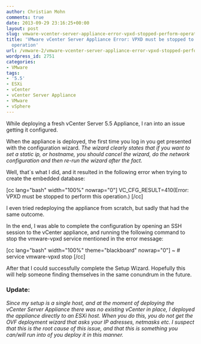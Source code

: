 ```yaml
---
author: Christian Mohn
comments: true
date: 2013-09-29 23:16:25+00:00
layout: post
slug: vmware-vcenter-server-appliance-error-vpxd-stopped-perform-operation
title: 'VMware vCenter Server Appliance Error: VPXD must be stopped to perform this
  operation'
url: /vmware-2/vmware-vcenter-server-appliance-error-vpxd-stopped-perform-operation/
wordpress_id: 2751
categories:
- VMware
tags:
- '5.5'
- ESXi
- vCenter
- vCenter Server Appliance
- VMware
- vSphere
---
```


While deploying a fresh vCenter Server 5.5 Appliance, I ran into an issue getting it configured.

When the appliance is deployed, the first time you log in you get presented with the configuration wizard. _The wizard clearly states that if you want to set a static ip, or hostname, you should cancel the wizard, do the network configuration and then re-run the wizard after the fact._

Well, that´s what I did, and it resulted in the following error when trying to create the embedded database:

[cc lang="bash" width="100%" nowrap="0"]
VC_CFG_RESULT=410(Error: VPXD must be stopped to perform this operation.)
[/cc]

I even tried redeploying the appliance from scratch, but sadly that had the same outcome.

In the end, I was able to complete the configuration by opening an SSH session to the vCenter appliance, and running the following command to stop the vmware-vpxd service mentioned in the error message:

[cc lang="bash" width="100%" theme="blackboard" nowrap="0"]
~ # service vmware-vpxd stop
[/cc]

After that I could successfully complete the Setup Wizard. Hopefully this will help someone finding themselves in the same conundrum in the future.


### Update:


_Since my setup is a single host, and at the moment of deploying the vCenter Server Appliance there was no existing vCenter in place, I deployed the appliance directly to an ESXi host. When you do this, you do not get the OVF deployment wizard that asks your IP adresses, netmasks etc. I suspect that this is the root cause of this issue, and that this is something you can/will run into of you deploy it in this manner._
